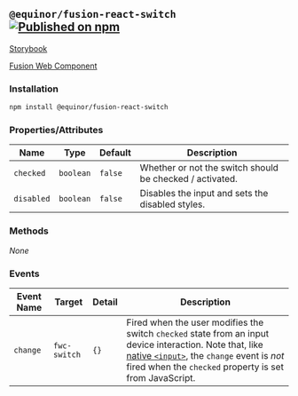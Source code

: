 <!--prettier-ignore-start-->
## `@equinor/fusion-react-switch` [![Published on npm](https://img.shields.io/npm/v/@equinor/fusion-react-switch.svg)](https://www.npmjs.com/package/@equinor/fusion-react-switch)

[Storybook](https://equinor.github.io/fusion-react-components/?path=/docs/input-switch)

[Fusion Web Component](https://github.com/equinor/fusion-web-components/tree/main/packages/switch)

### Installation
```sh
npm install @equinor/fusion-react-switch
```

### Properties/Attributes
| Name       | Type      | Default | Description
| ---------- | --------- | ------- | -----------
| `checked`  | `boolean` | `false` | Whether or not the switch should be checked / activated.
| `disabled` | `boolean` | `false` | Disables the input and sets the disabled styles.

### Methods

*None*

### Events

| Event Name | Target         | Detail | Description
| ---------- | -------------- | ------ | -----------
| `change`   | `fwc-switch`   | `{}`   | Fired when the user modifies the switch `checked` state from an input device interaction. Note that, like [native `<input>`](https://developer.mozilla.org/en-US/docs/Web/API/HTMLElement/change_event), the `change` event is *not* fired when the `checked` property is set from JavaScript.
<!--prettier-ignore-end-->
